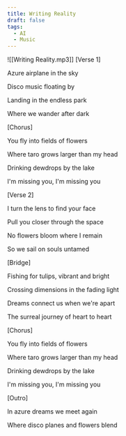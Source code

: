 ```yaml
---
title: Writing Reality
draft: false
tags:
  - AI
  - Music
---
```

![[Writing Reality.mp3]]
[Verse 1]

Azure airplane in the sky

Disco music floating by

Landing in the endless park

Where we wander after dark

[Chorus]

You fly into fields of flowers

Where taro grows larger than my head

Drinking dewdrops by the lake

I'm missing you, I'm missing you

[Verse 2]

I turn the lens to find your face

Pull you closer through the space

No flowers bloom where I remain

So we sail on souls untamed

[Bridge]

Fishing for tulips, vibrant and bright

Crossing dimensions in the fading light

Dreams connect us when we're apart

The surreal journey of heart to heart

[Chorus]

You fly into fields of flowers

Where taro grows larger than my head

Drinking dewdrops by the lake

I'm missing you, I'm missing you

[Outro]

In azure dreams we meet again

Where disco planes and flowers blend